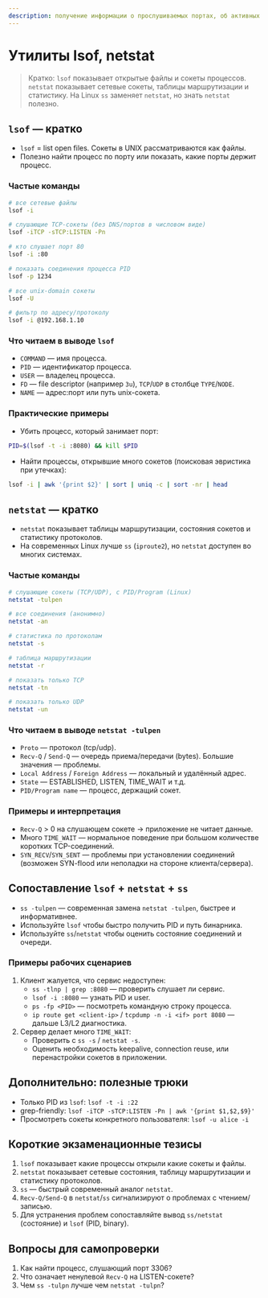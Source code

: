 ```yaml
---
description: получение информации о прослушиваемых портах, об активных соединениях
---
```


# Утилиты lsof, netstat

> Кратко: `lsof` показывает открытые файлы и сокеты процессов. `netstat` показывает сетевые сокеты, таблицы маршрутизации и статистику. На Linux `ss` заменяет `netstat`, но знать `netstat` полезно.

## `lsof` — кратко

* `lsof` = list open files. Сокеты в UNIX рассматриваются как файлы.
* Полезно найти процесс по порту или показать, какие порты держит процесс.

### Частые команды

```bash
# все сетевые файлы
lsof -i

# слушающие TCP-сокеты (без DNS/портов в числовом виде)
lsof -iTCP -sTCP:LISTEN -Pn

# кто слушает порт 80
lsof -i :80

# показать соединения процесса PID
lsof -p 1234

# все unix-domain сокеты
lsof -U

# фильтр по адресу/протоколу
lsof -i @192.168.1.10
```

### Что читаем в выводе `lsof`

* `COMMAND` — имя процесса.
* `PID` — идентификатор процесса.
* `USER` — владелец процесса.
* `FD` — file descriptor (например `3u`), `TCP`/`UDP` в столбце `TYPE`/`NODE`.
* `NAME` — адрес:порт или путь unix-сокета.

### Практические примеры

* Убить процесс, который занимает порт:

```bash
PID=$(lsof -t -i :8080) && kill $PID
```

* Найти процессы, открывшие много сокетов (поисковая эвристика при утечках):

```bash
lsof -i | awk '{print $2}' | sort | uniq -c | sort -nr | head
```

## `netstat` — кратко

* `netstat` показывает таблицы маршрутизации, состояния сокетов и статистику протоколов.
* На современных Linux лучше `ss` (`iproute2`), но `netstat` доступен во многих системах.

### Частые команды

```bash
# слушающие сокеты (TCP/UDP), с PID/Program (Linux)
netstat -tulpen

# все соединения (анонимно)
netstat -an

# статистика по протоколам
netstat -s

# таблица маршрутизации
netstat -r

# показать только TCP
netstat -tn

# показать только UDP
netstat -un
```

### Что читаем в выводе `netstat -tulpen`

* `Proto` — протокол (tcp/udp).
* `Recv-Q` / `Send-Q` — очередь приема/передачи (bytes). Большие значения — проблемы.
* `Local Address` / `Foreign Address` — локальный и удалённый адрес.
* `State` — ESTABLISHED, LISTEN, TIME\_WAIT и т.д.
* `PID/Program name` — процесс, держащий сокет.

### Примеры и интерпретация

* `Recv-Q` > 0 на слушающем сокете → приложение не читает данные.
* Много `TIME_WAIT` — нормальное поведение при большом количестве коротких TCP-соединений.
* `SYN_RECV`/`SYN_SENT` — проблемы при установлении соединений (возможен SYN-flood или неполадки на стороне клиента/сервера).

## Сопоставление `lsof` + `netstat` + `ss`

* `ss -tulpen` — современная замена `netstat -tulpen`, быстрее и информативнее.
* Используйте `lsof` чтобы быстро получить PID и путь бинарника.
* Используйте `ss`/`netstat` чтобы оценить состояние соединений и очереди.

### Примеры рабочих сценариев

1. Клиент жалуется, что сервис недоступен:
   * `ss -tlnp | grep :8080` — проверить слушает ли сервис.
   * `lsof -i :8080` — узнать PID и user.
   * `ps -fp <PID>` — посмотреть командную строку процесса.
   * `ip route get <client-ip>` / `tcpdump -n -i <if> port 8080` — дальше L3/L2 диагностика.
2. Сервер делает много `TIME_WAIT`:
   * Проверить с `ss -s` / `netstat -s`.
   * Оценить необходимость keepalive, connection reuse, или перенастройки сокетов в приложении.

## Дополнительно: полезные трюки

* Только PID из `lsof`: `lsof -t -i :22`
* grep-friendly: `lsof -iTCP -sTCP:LISTEN -Pn | awk '{print $1,$2,$9}'`
* Просмотреть сокеты конкретного пользователя: `lsof -u alice -i`

## Короткие экзаменационные тезисы

1. `lsof` показывает какие процессы открыли какие сокеты и файлы.
2. `netstat` показывает сетевые состояния, таблицу маршрутизации и статистику протоколов.
3. `ss` — быстрый современный аналог `netstat`.
4. `Recv-Q/Send-Q` в `netstat`/`ss` сигнализируют о проблемах с чтением/записью.
5. Для устранения проблем сопоставляйте вывод `ss/netstat` (состояние) и `lsof` (PID, binary).

## Вопросы для самопроверки

1. Как найти процесс, слушающий порт 3306?
2. Что означает ненулевой `Recv-Q` на LISTEN-сокете?
3. Чем `ss -tulpn` лучше чем `netstat -tulpn`?
